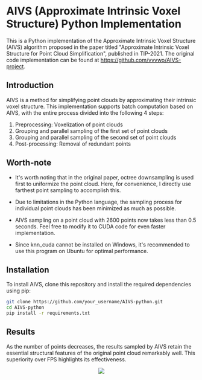 # AIVS (Approximate Intrinsic Voxel Structure) Python Implementation

This is a Python implementation of the Approximate Intrinsic Voxel Structure (AIVS) algorithm proposed in the paper titled "Approximate Intrinsic Voxel Structure for Point Cloud Simplification", published in TIP-2021. The original code implementation can be found at https://github.com/vvvwo/AIVS-project.

## Introduction

AIVS is a method for simplifying point clouds by approximating their intrinsic voxel structure. This implementation supports batch computation based on AIVS, with the entire process divided into the following 4 steps:

1. Preprocessing: Voxelization of point clouds
2. Grouping and parallel sampling of the first set of point clouds
3. Grouping and parallel sampling of the second set of point clouds
4. Post-processing: Removal of redundant points

## Worth-note

- It's worth noting that in the original paper, octree downsampling is used first to uniformize the point cloud. Here, for convenience, I directly use farthest point sampling to accomplish this.

- Due to limitations in the Python language, the sampling process for individual point clouds has been minimized as much as possible. 
- AIVS sampling on a point cloud with 2600 points now takes less than 0.5 seconds. Feel free to modify it to CUDA code for even faster implementation.
- Since knn_cuda cannot be installed on Windows, it's recommended to use this program on Ubuntu for optimal performance.

## Installation

To install AIVS, clone this repository and install the required dependencies using pip:

```bash
git clone https://github.com/your_username/AIVS-python.git
cd AIVS-python
pip install -r requirements.txt
```

## Results

As the number of points decreases, the results sampled by AIVS retain the essential structural features of the original point cloud remarkably well. This superiority over FPS highlights its effectiveness.

<p align="center">
  <img src="AIVS-Python/pic/demo.png">
</p>

